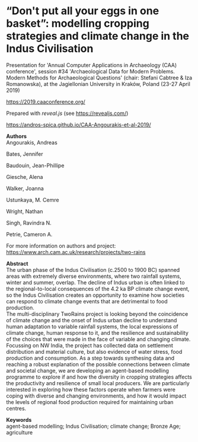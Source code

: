 # “Don't put all your eggs in one basket”: modelling cropping strategies and climate change in the Indus Civilisation
Presentation for 'Annual Computer Applications in Archaeology (CAA) conference', session #34 'Archaeological Data for Modern Problems. Modern Methods for Archaeological Questions' (chair: Stefani Cabtree & Iza Romanowska), at the Jagiellonian University in Kraków, Poland (23-27 April 2019)

https://2019.caaconference.org/

Prepared with *reveal.js* (see https://revealjs.com/)

https://andros-spica.github.io/CAA-Angourakis-et-al-2019/

**Authors**  
Angourakis, Andreas

Bates, Jennifer

Baudouin, Jean-Phillipe

Giesche, Alena

Walker, Joanna

Ustunkaya, M. Cemre 

Wright, Nathan

Singh, Ravindra N. 

Petrie, Cameron A.

For more information on authors and project: https://www.arch.cam.ac.uk/research/projects/two-rains

**Abstract**  
The urban phase of the Indus Civilisation (c.2500 to 1900 BC) spanned areas with extremely diverse environments, where two rainfall systems, winter and summer, overlap. The decline of Indus urban is often linked to the regional-to-local consequences of the 4.2 ka BP climate change event, so the Indus Civilisation creates an opportunity to examine how societies can respond to climate change events that are detrimental to food production.  
The multi-disciplinary TwoRains project is looking beyond the coincidence of climate change and the onset of Indus urban decline to understand human adaptation to variable rainfall systems, the local expressions of climate change, human response to it, and the resilience and sustainability of the choices that were made in the face of variable and changing climate. Focussing on NW India, the project has collected data on settlement distribution and material culture, but also evidence of water stress, food production and consumption. As a step towards synthesing data and reaching a robust explanation of the possible connections between climate and societal change, we are developing an agent-based modelling programme to explore if and how the diversity in cropping strategies affects the productivity and resilience of small local producers. We are particularly interested in exploring how these factors operate when farmers were coping with diverse and changing environments, and how it would impact the levels of regional food production required for maintaining urban centres.  

**Keywords**  
agent-based modelling; Indus Civilisation; climate change; Bronze Age; agriculture
